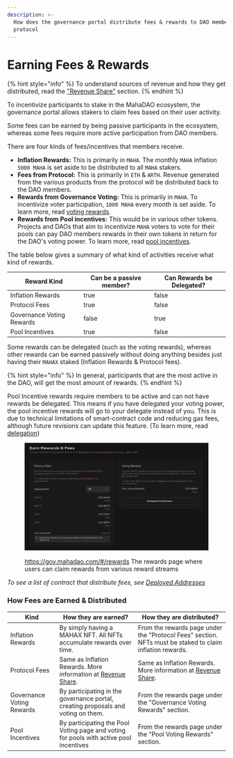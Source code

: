 ```yaml
---
description: >-
  How does the governance portal distribute fees & rewards to DAO members in the
  protocol
---
```


# Earning Fees & Rewards

{% hint style="info" %}
To understand sources of revenue and how they get distributed, read the ["Revenue Share"](../miscellaneous/revenue-share.md) section.
{% endhint %}

To incentivize participants to stake in the MahaDAO ecosystem, the governance portal allows stakers to claim fees based on their user activity.

Some fees can be earned by being passive participants in the ecosystem, whereas some fees require more active participation from DAO members.

There are four kinds of fees/incentives that members receive.

* **Inflation Rewards:** This is primarily in `MAHA`. The monthly `MAHA` inflation `5000 MAHA` is set aside to be distributed to all `MAHA` stakers.&#x20;
* **Fees from Protocol:** This is primarily in `ETH` & `ARTH`. Revenue generated from the various products from the protocol will be distributed back to the DAO members.
* **Rewards from Governance Voting:** This is primarily in `MAHA`. To incentivize voter participation, `1000 MAHA` every month is set aside. To learn more, read [voting rewards](delegation-and-voting-rewards.md).
* **Rewards from Pool incentives:** This would be in various other tokens. Projects and DAOs that aim to incentivize `MAHA` voters to vote for their pools can pay DAO members rewards in their own tokens in return for the DAO's voting power. To learn more, read [pool incentives](pool-voting/).

The table below gives a summary of what kind of activities receive what kind of rewards.

<table><thead><tr><th>Reward Kind</th><th data-type="checkbox">Can be a passive member?</th><th data-type="checkbox">Can Rewards be Delegated?</th></tr></thead><tbody><tr><td>Inflation Rewards</td><td>true</td><td>false</td></tr><tr><td>Protocol Fees</td><td>true</td><td>false</td></tr><tr><td>Governance Voting Rewards</td><td>false</td><td>true</td></tr><tr><td>Pool Incentives</td><td>true</td><td>false</td></tr></tbody></table>

Some rewards can be delegated (such as the voting rewards), whereas other rewards can be earned passively without doing anything besides just having their `MAHAX` staked (Inflation Rewards & Protocol fees).

{% hint style="info" %}
In general, participants that are the most active in the DAO, will get the most amount of rewards.&#x20;
{% endhint %}

Pool Incentive rewards require members to be active and can not have rewards be delegated. This means if you have delegated your voting power, the pool incentive rewards will go to your delegate instead of you. This is due to technical limitations of smart-contract code and reducing gas fees, although future revisions can update this feature. (To learn more, read [delegation](delegation-and-voting-rewards.md))

<figure><img src="../.gitbook/assets/image (4) (2).png" alt=""><figcaption><p><a href="https://gov.mahadao.com/#/rewards">https://gov.mahadao.com/#/rewards</a> The rewards page where users can claim rewards from various reward streams</p></figcaption></figure>

_To see a list of contract that distribute fees, see_ [_Deployed Addresses_](deployed-address.md)

### How Fees are Earned & Distributed

| Kind                      | How they are earned?                                                                               | How they are distributed?                                                                                |
| ------------------------- | -------------------------------------------------------------------------------------------------- | -------------------------------------------------------------------------------------------------------- |
| Inflation Rewards         | By simply having a MAHAX NFT. All NFTs accumulate rewards over time.                               | From the rewards page under the "Protocol Fees" section. NFTs must be staked to claim inflation rewards. |
| Protocol Fees             | Same as Inflation Rewards. More information at [Revenue Share](../miscellaneous/revenue-share.md). | Same as Inflation Rewards. More information at [Revenue Share](../miscellaneous/revenue-share.md).       |
| Governance Voting Rewards | By participating in the governance portal, creating proposals and voting on them.                  | From the rewards page under the "Governance Voting Rewards" section.                                     |
| Pool Incentives           | By participating the Pool Voting page and voting for pools with active pool incentives             | From the rewards page under the "Pool Voting Rewards" section.                                           |
